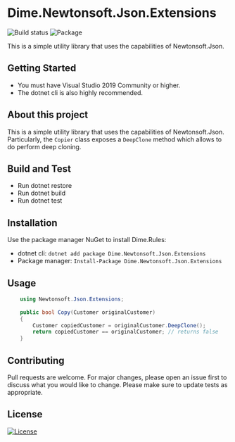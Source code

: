 # Dime.Newtonsoft.Json.Extensions

![Build status](https://dev.azure.com/dimenicsbe/Utilities/_apis/build/status/dimenics.dime-newtonsoft-json-extensions?branchName=master) ![Package](https://feeds.dev.azure.com/dimenicsbe/_apis/public/Packaging/Feeds/a7b896fd-9cd8-4291-afe1-f223483d87f0/Packages/dfedbfcf-d4c8-46b7-b091-db5ef6245565/Badge)

This is a simple utility library that uses the capabilities of Newtonsoft.Json.

## Getting Started

- You must have Visual Studio 2019 Community or higher.
- The dotnet cli is also highly recommended.

## About this project

This is a simple utility library that uses the capabilities of Newtonsoft.Json. Particularly, the `Copier` class exposes a `DeepClone` method which allows to do perform deep cloning.

## Build and Test

- Run dotnet restore
- Run dotnet build
- Run dotnet test

## Installation

Use the package manager NuGet to install Dime.Rules:

- dotnet cli: `dotnet add package Dime.Newtonsoft.Json.Extensions`
- Package manager: `Install-Package Dime.Newtonsoft.Json.Extensions`

## Usage

``` csharp
    using Newtonsoft.Json.Extensions;
    
    public bool Copy(Customer originalCustomer)
    {
        Customer copiedCustomer = originalCustomer.DeepClone();
        return copiedCustomer == originalCustomer; // returns false
    }
```

## Contributing

Pull requests are welcome. For major changes, please open an issue first to discuss what you would like to change.
Please make sure to update tests as appropriate.

## License

[![License](http://img.shields.io/:license-mit-blue.svg?style=flat-square)](http://badges.mit-license.org)